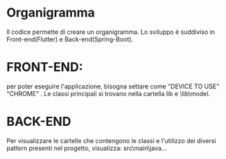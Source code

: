 # Organigramma
Il codice permette di creare un organigramma. Lo sviluppo è suddiviso in Front-end(Flutter) e Back-end(Spring-Boot).

# FRONT-END:
per poter eseguire l'applicazione, bisogna settare come "DEVICE TO USE" "CHROME" .
Le classi principali si trovano nella cartella lib e \lib\model.

# BACK-END 
Per visualizzare le cartelle che contengono le classi e l'utilizzo dei diversi pattern presenti nel progetto, visualizza: src\main\java\... 

